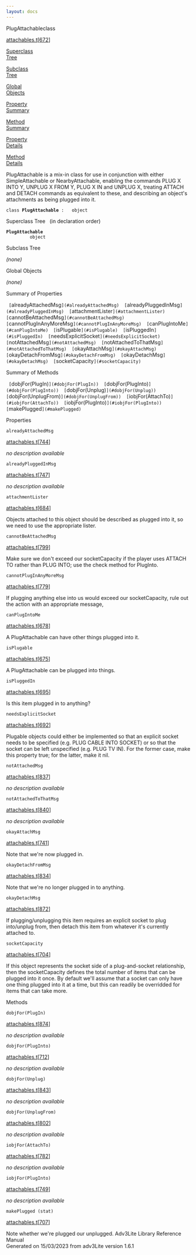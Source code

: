 ```yaml
---
layout: docs
---
```

<span class="title">PlugAttachable</span><span class="type">class</span>

[attachables.t](../file/attachables.t.html)\[[672](../source/attachables.t.html#672)\]

[Superclass  
Tree](#_SuperClassTree_)

[Subclass  
Tree](#_SubClassTree_)

[Global  
Objects](#_ObjectSummary_)

[Property  
Summary](#_PropSummary_)

[Method  
Summary](#_MethodSummary_)

[Property  
Details](#_Properties_)

[Method  
Details](#_Methods_)



PlugAttachable is a mix-in class for use in conjunction with either
SimpleAttachable or NearbyAttachable, enabling the commands PLUG X INTO
Y, UNPLUG X FROM Y, PLUG X IN and UNPLUG X, treating ATTACH and DETACH
commands as equivalent to these, and describing an object's attachments
as being plugged into it.

`class `**`PlugAttachable`**` :   object`



<span id="_SuperClassTree_"></span>



<span class="hdln">Superclass Tree</span>   (in declaration order)



**`PlugAttachable`**  
`         object`  
<span id="_SubClassTree_"></span>



<span class="hdln">Subclass Tree</span>  



*(none)* <span id="_ObjectSummary_"></span>



<span class="hdln">Global Objects</span>  



*(none)* <span id="_PropSummary_"></span>



<span class="hdln">Summary of Properties</span>  



` [`alreadyAttachedMsg`](#alreadyAttachedMsg)  [`alreadyPluggedInMsg`](#alreadyPluggedInMsg)  [`attachmentLister`](#attachmentLister)  [`cannotBeAttachedMsg`](#cannotBeAttachedMsg)  [`cannotPlugInAnyMoreMsg`](#cannotPlugInAnyMoreMsg)  [`canPlugIntoMe`](#canPlugIntoMe)  [`isPlugable`](#isPlugable)  [`isPluggedIn`](#isPluggedIn)  [`needsExplicitSocket`](#needsExplicitSocket)  [`notAttachedMsg`](#notAttachedMsg)  [`notAttachedToThatMsg`](#notAttachedToThatMsg)  [`okayAttachMsg`](#okayAttachMsg)  [`okayDetachFromMsg`](#okayDetachFromMsg)  [`okayDetachMsg`](#okayDetachMsg)  [`socketCapacity`](#socketCapacity)  `

<span id="_MethodSummary_"></span>



<span class="hdln">Summary of Methods</span>  



` [`dobjFor(PlugIn)`](#dobjFor(PlugIn))  [`dobjFor(PlugInto)`](#dobjFor(PlugInto))  [`dobjFor(Unplug)`](#dobjFor(Unplug))  [`dobjFor(UnplugFrom)`](#dobjFor(UnplugFrom))  [`iobjFor(AttachTo)`](#iobjFor(AttachTo))  [`iobjFor(PlugInto)`](#iobjFor(PlugInto))  [`makePlugged`](#makePlugged)  `

<span id="_Properties_"></span>



<span class="hdln">Properties</span>  



<span id="alreadyAttachedMsg"></span>

`alreadyAttachedMsg`

[attachables.t](../file/attachables.t.html)\[[744](../source/attachables.t.html#744)\]



*no description available*



<span id="alreadyPluggedInMsg"></span>

`alreadyPluggedInMsg`

[attachables.t](../file/attachables.t.html)\[[747](../source/attachables.t.html#747)\]



*no description available*



<span id="attachmentLister"></span>

`attachmentLister`

[attachables.t](../file/attachables.t.html)\[[684](../source/attachables.t.html#684)\]



Objects attached to this object should be described as plugged into it,
so we need to use the appropriate lister.



<span id="cannotBeAttachedMsg"></span>

`cannotBeAttachedMsg`

[attachables.t](../file/attachables.t.html)\[[799](../source/attachables.t.html#799)\]



Make sure we don't exceed our socketCapacity if the player uses ATTACH
TO rather than PLUG INTO; use the check method for PlugInto.



<span id="cannotPlugInAnyMoreMsg"></span>

`cannotPlugInAnyMoreMsg`

[attachables.t](../file/attachables.t.html)\[[779](../source/attachables.t.html#779)\]



If plugging anything else into us would exceed our socketCapacity, rule
out the action with an appropriate message,



<span id="canPlugIntoMe"></span>

`canPlugIntoMe`

[attachables.t](../file/attachables.t.html)\[[678](../source/attachables.t.html#678)\]



A PlugAttachable can have other things plugged into it.



<span id="isPlugable"></span>

`isPlugable`

[attachables.t](../file/attachables.t.html)\[[675](../source/attachables.t.html#675)\]



A PlugAttachable can be plugged into things.



<span id="isPluggedIn"></span>

`isPluggedIn`

[attachables.t](../file/attachables.t.html)\[[695](../source/attachables.t.html#695)\]



Is this item plugged in to anything?



<span id="needsExplicitSocket"></span>

`needsExplicitSocket`

[attachables.t](../file/attachables.t.html)\[[692](../source/attachables.t.html#692)\]



Plugable objects could either be implemented so that an explicit socket
needs to be specified (e.g. PLUG CABLE INTO SOCKET) or so that the
socket can be left unspecified (e.g. PLUG TV IN). For the former case,
make this property true; for the latter, make it nil.



<span id="notAttachedMsg"></span>

`notAttachedMsg`

[attachables.t](../file/attachables.t.html)\[[837](../source/attachables.t.html#837)\]



*no description available*



<span id="notAttachedToThatMsg"></span>

`notAttachedToThatMsg`

[attachables.t](../file/attachables.t.html)\[[840](../source/attachables.t.html#840)\]



*no description available*



<span id="okayAttachMsg"></span>

`okayAttachMsg`

[attachables.t](../file/attachables.t.html)\[[741](../source/attachables.t.html#741)\]



Note that we're now plugged in.



<span id="okayDetachFromMsg"></span>

`okayDetachFromMsg`

[attachables.t](../file/attachables.t.html)\[[834](../source/attachables.t.html#834)\]



Note that we're no longer plugged in to anything.



<span id="okayDetachMsg"></span>

`okayDetachMsg`

[attachables.t](../file/attachables.t.html)\[[872](../source/attachables.t.html#872)\]



If plugging/unplugging this item requires an explicit socket to plug
into/unplug from, then detach this item from whatever it's currently
attached to.



<span id="socketCapacity"></span>

`socketCapacity`

[attachables.t](../file/attachables.t.html)\[[704](../source/attachables.t.html#704)\]



If this object represents the socket side of a plug-and-socket
relationship, then the socketCapacity defines the total number of items
that can be plugged into it once. By default we'll assume that a socket
can only have one thing plugged into it at a time, but this can readily
be overridded for items that can take more.



<span id="_Methods_"></span>



<span class="hdln">Methods</span>  



<span id="dobjFor(PlugIn)"></span>

`dobjFor(PlugIn)`

[attachables.t](../file/attachables.t.html)\[[874](../source/attachables.t.html#874)\]



*no description available*



<span id="dobjFor(PlugInto)"></span>

`dobjFor(PlugInto)`

[attachables.t](../file/attachables.t.html)\[[712](../source/attachables.t.html#712)\]



*no description available*



<span id="dobjFor(Unplug)"></span>

`dobjFor(Unplug)`

[attachables.t](../file/attachables.t.html)\[[843](../source/attachables.t.html#843)\]



*no description available*



<span id="dobjFor(UnplugFrom)"></span>

`dobjFor(UnplugFrom)`

[attachables.t](../file/attachables.t.html)\[[802](../source/attachables.t.html#802)\]



*no description available*



<span id="iobjFor(AttachTo)"></span>

`iobjFor(AttachTo)`

[attachables.t](../file/attachables.t.html)\[[782](../source/attachables.t.html#782)\]



*no description available*



<span id="iobjFor(PlugInto)"></span>

`iobjFor(PlugInto)`

[attachables.t](../file/attachables.t.html)\[[749](../source/attachables.t.html#749)\]



*no description available*



<span id="makePlugged"></span>

`makePlugged (stat)`

[attachables.t](../file/attachables.t.html)\[[707](../source/attachables.t.html#707)\]



Note whether we're plugged our unplugged.
Adv3Lite Library Reference Manual  
Generated on 15/03/2023 from adv3Lite version 1.6.1


